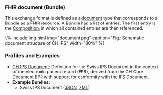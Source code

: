 ### FHIR document (Bundle)
This exchange format is defined as a [document](https://hl7.org/fhir/R4/documents.html) type that corresponds to a [Bundle](https://hl7.org/fhir/R4/bundle.html) as a FHIR resource. A Bundle has a list of entries. The first entry is the [Composition](https://hl7.org/fhir/R4/composition.html), in which all contained entries are then referenced.

{% include img.html img="document.png" caption="Fig.: Schematic document structure of CH IPS" width="80%" %}


### Profiles and Examples
* [CH IPS Document](StructureDefinition-ch-ips-document.html): Definition for the Swiss IPS Document in the context of the electronic patient record (EPR), derived from the CH Core Document EPR with support for conformity with the IPS Document.
* **Example Bundles:** 
   * Swiss IPS Document ([JSON](Bundle-SwissIpsDocument.json.html), [XML](Bundle-SwissIpsDocument.xml.html))